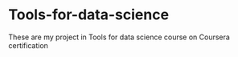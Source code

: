 # Tools-for-data-science
These are my project in Tools for data science course on Coursera certification

